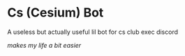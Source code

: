 # Cs (Cesium) Bot
A useless but actually useful lil bot for cs club exec discord

*makes my life a bit easier*
